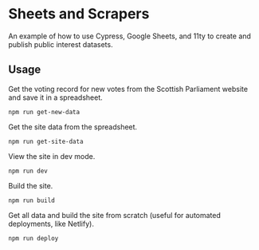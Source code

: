 # Sheets and Scrapers

An example of how to use Cypress, Google Sheets, and 11ty to create and publish public interest datasets.

## Usage

Get the voting record for new votes from the Scottish Parliament website and save it in a spreadsheet.

```
npm run get-new-data
```

Get the site data from the spreadsheet.

```
npm run get-site-data
```

View the site in dev mode.

```
npm run dev
```

Build the site.

```
npm run build
```

Get all data and build the site from scratch (useful for automated deployments, like Netlify).

```
npm run deploy
```